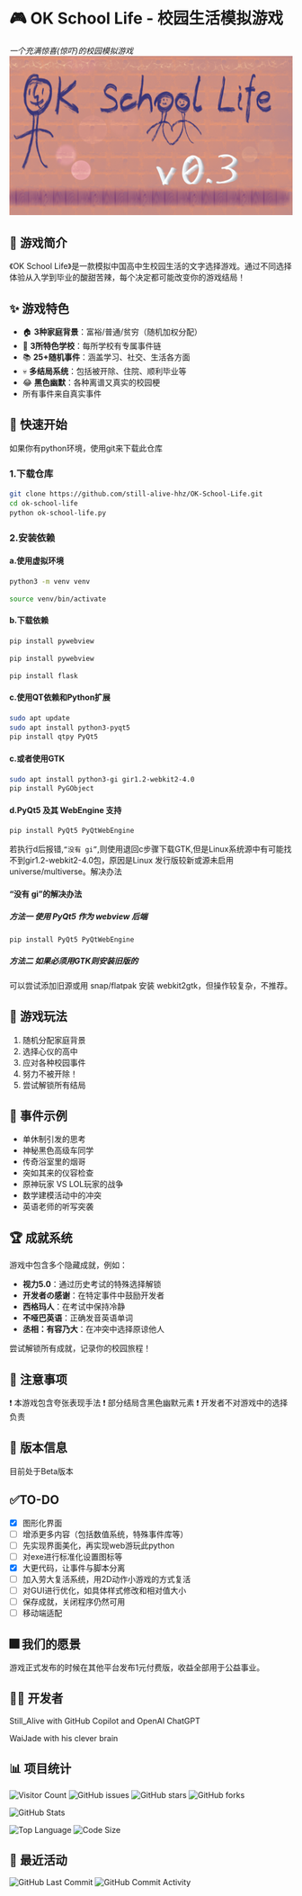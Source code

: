 # 🎮 OK School Life - 校园生活模拟游戏

*一个充满惊喜(惊吓)的校园模拟游戏*
![1745061328893](images/README/1745061328893.png)

## 📖 游戏简介

《OK School Life》是一款模拟中国高中生校园生活的文字选择游戏。通过不同选择体验从入学到毕业的酸甜苦辣，每个决定都可能改变你的游戏结局！

## ✨ 游戏特色

- 🏠 **3种家庭背景**：富裕/普通/贫穷（随机加权分配）
- 🏫 **3所特色学校**：每所学校有专属事件链
- 📚 **25+随机事件**：涵盖学习、社交、生活各方面
- 💀 **多结局系统**：包括被开除、住院、顺利毕业等
- 😂 **黑色幽默**：各种离谱又真实的校园梗
- 所有事件来自真实事件

## 🚀 快速开始

如果你有python环境，使用git来下载此仓库
### 1.下载仓库
```bash
git clone https://github.com/still-alive-hhz/OK-School-Life.git
cd ok-school-life
python ok-school-life.py
```
### 2.安装依赖
#### a.使用虚拟环境
```bash
python3 -m venv venv
```
```bash
source venv/bin/activate
```
#### b.下载依赖
```bash
pip install pywebview
```
```bash
pip install pywebview
```
```bash
pip install flask
```
#### c.使用QT依赖和Python扩展
```bash
sudo apt update
sudo apt install python3-pyqt5
pip install qtpy PyQt5
```
#### c.或者使用GTK
```bash
sudo apt install python3-gi gir1.2-webkit2-4.0
pip install PyGObject
```
#### d.PyQt5 及其 WebEngine 支持
```bash
pip install PyQt5 PyQtWebEngine
```
若执行d后报错,`“没有 gi”`,则使用退回c步骤下载GTK,但是Linux系统源中有可能找不到gir1.2-webkit2-4.0包，原因是Linux 发行版较新或源未启用 universe/multiverse。解决办法
#### “没有 gi”的解决办法
##### 方法一 使用 PyQt5 作为 webview 后端
```bash
pip install PyQt5 PyQtWebEngine
```
##### 方法二 如果必须用GTK则安装旧版的
可以尝试添加旧源或用 snap/flatpak 安装 webkit2gtk，但操作较复杂，不推荐。

## 🎯 游戏玩法

1. 随机分配家庭背景
2. 选择心仪的高中
3. 应对各种校园事件
4. 努力不被开除！
5. 尝试解锁所有结局

## 📜 事件示例

- 单休制引发的思考
- 神秘黑色高级车同学
- 传奇浴室里的烟哥
- 突如其来的仪容检查
- 原神玩家 VS LOL玩家的战争
- 数学建模活动中的冲突
- 英语老师的听写突袭

## 🏆 成就系统

游戏中包含多个隐藏成就，例如：

- **视力5.0**：通过历史考试的特殊选择解锁
- **开发者の感谢**：在特定事件中鼓励开发者
- **西格玛人**：在考试中保持冷静
- **不哑巴英语**：正确发音英语单词
- **丞相：有容乃大**：在冲突中选择原谅他人

尝试解锁所有成就，记录你的校园旅程！

## 📌 注意事项

❗ 本游戏包含夸张表现手法
❗ 部分结局含黑色幽默元素
❗ 开发者不对游戏中的选择负责

## 📅 版本信息

目前处于Beta版本

## ✅TO-DO

* [x] 图形化界面
* [ ] 增添更多内容（包括数值系统，特殊事件库等）
* [ ] 先实现界面美化，再实现web游玩此python
* [ ] 对exe进行标准化设置图标等
* [x] 大更代码，让事件与脚本分离
* [ ] 加入劳大复活系统，用2D动作小游戏的方式复活
* [ ] 对GUI进行优化，如具体样式修改和相对值大小
* [ ] 保存成就，关闭程序仍然可用
* [ ] 移动端适配

## 🎆 我们的愿景

游戏正式发布的时候在其他平台发布1元付费版，收益全部用于公益事业。

## 👨‍💻 开发者

Still_Alive with GitHub Copilot and OpenAI ChatGPT

WaiJade with his clever brain

## 📊 项目统计

![Visitor Count](https://visitor-badge.laobi.icu/badge?page_id=still-alive-hhz.OK-School-Life) ![GitHub issues](https://img.shields.io/github/issues/still-alive-hhz/OK-School-Life)
![GitHub stars](https://img.shields.io/github/stars/still-alive-hhz/OK-School-Life?style=social) ![GitHub forks](https://img.shields.io/github/forks/still-alive-hhz/OK-School-Life) 

![GitHub Stats](https://github-readme-stats.vercel.app/api/pin/?username=still-alive-hhz&repo=OK-School-Life&show_owner=true)

![Top Language](https://img.shields.io/github/languages/top/still-alive-hhz/OK-School-Life) ![Code Size](https://img.shields.io/github/languages/code-size/still-alive-hhz/OK-School-Life)

## 🌟 最近活动

![GitHub Last Commit](https://img.shields.io/github/last-commit/still-alive-hhz/OK-School-Life) ![GitHub Commit Activity](https://img.shields.io/github/commit-activity/y/still-alive-hhz/OK-School-Life)


